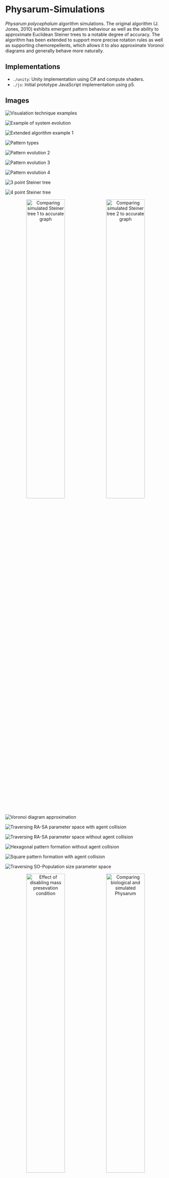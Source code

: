 # Physarum-Simulations

*Physarum polycephalum* algorithm simulations. The original algorithm (J. Jones, 2010) exhibits emergent pattern behaviour as well as the ability to approximate Euclidean Steiner trees to a notable degree of accuracy. The algorithm has been extended to support more precise rotation rules as well as supporting chemorepellents, which allows it to also approximate Voronoi diagrams and generally behave more naturally.

## Implementations
- `./unity`: Unity implementation using C# and compute shaders.
- `./js`: Initial prototype JavaScript implementation using p5.

## Images
![Visualation technique examples](./images/visualisationExamples.png)

![Example of system evolution](./images/visualisation_example_1.png)

![Extended algorithm example 1](./images/extended_algorithm_example_1.png)

![Pattern types](./images/pattern_types.png)

![Pattern evolution 2](./images/evolution_2.png)

![Pattern evolution 3](./images/evolution_3.png)

![Pattern evolution 4](./images/evolution_4.png)

![3 point Steiner tree](./images/steiner_3.png)

![4 point Steiner tree](./images/steiner_4.png)

<p align="center">
  <img src="./images/steiner_simulation_1.png" alt="Comparing simulated Steiner tree 1 to accurate graph" width="49%" />
  <img src="./images/steiner_simulation_2.png" alt="Comparing simulated Steiner tree 2 to accurate graph" width="49%" />
</p>

![Voronoi diagram approximation](./images/voronoi_simulation_1.png)

![Traversing RA-SA parameter space with agent collision](./images/raVsSa.png)

![Traversing RA-SA parameter space without agent collision](./images/raVsSa_withoutCollision.png)

![Hexagonal pattern formation without agent collision](./images/hexagonalPattern_noCollision.png)

![Square pattern formation with agent collision](./images/squarePattern.png)

![Traversing SO-Population size parameter space](./images/soVsPopulationSize.png)

<p align="center">
  <img src="./images/mass_preservation_difference.png" alt="Effect of disabling mass presevation condition" width="49%" />
  <img src="./images/biology_approximation.png" alt="Comparing biological and simulated Physarum" width="49%" />
</p>

## References
- [Original algorithm article (Jeff Jones, 2010)](https://direct.mit.edu/artl/article/16/2/127/2650/Characteristics-of-Pattern-Formation-and-Evolution)
- [GPU-powered *Physarum* simulation blog bost (Sage Jenson, 2019)](https://cargocollective.com/sagejenson/physarum)
- [Slime mould simulations in Unity (Sebastian Lague, 2021)](https://www.youtube.com/watch?v=X-iSQQgOd1A)
- [*Physarum* artwork using p5.js (Julien Verneuil, 2021)](https://www.onirom.fr/slime.html)
- [PCG hash](https://www.pcg-random.org/index.html)
- [Nakagaki, T., Kobayashi, R., Nishiura, Y. & Ueda, T. Obtaining multiple separate food sources: behavioural intelligence in the Physarum plasmodium.](https://pmc.ncbi.nlm.nih.gov/articles/PMC1691859/)
- [Shirakawa, T. & Gunji, Y.-P. Computation of Voronoi diagram and collisionfree path using the plasmodium of Physarum polycephalum](https://www.researchgate.net/publication/220475098_Computation_of_Voronoi_Diagram_and_Collision-free_Path_using_the_Plasmodium_of_Physarum_polycephalum)

